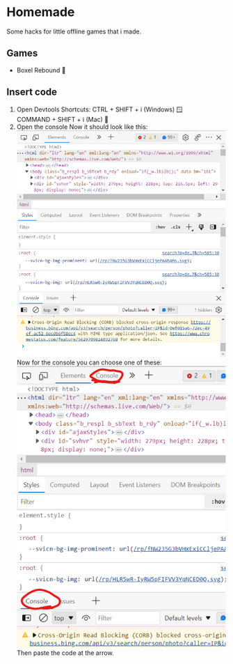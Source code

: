 # Homemade
Some hacks for little offline games that i made.

## Games
- Boxel Rebound 🎲

## Insert code
1. Open Devtools
Shortcuts: CTRL + SHIFT + i (Windows) 🪟 \
           COMMAND + SHIFT + i (Mac) 🍎
2. Open the console
Now it should look like this:
![alt text](Images/devtools.png "Title")
Now for the console you can choose one of these:
![alt text](Images/console.png "Title")
Then paste the code at the arrow.
